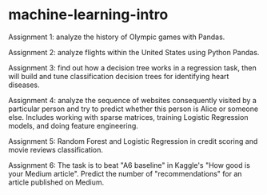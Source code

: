# machine-learning-intro

Assignment 1: analyze the history of Olympic games with Pandas.

Assignment 2: analyze flights within the United States using Python Pandas.

Assignment 3: find out how a decision tree works in a regression task, then will build and tune classification decision trees for identifying heart diseases.

Assignment 4: analyze the sequence of websites consequently visited by a particular person and try to predict whether this person is Alice or someone else. Includes working with sparse matrices, training Logistic Regression models, and doing feature engineering. 

Assignment 5: Random Forest and Logistic Regression in credit scoring and movie reviews classification.

Assignment 6: The task is to beat "A6 baseline" in Kaggle's "How good is your Medium article". Predict the number of "recommendations" for an article published on Medium.

